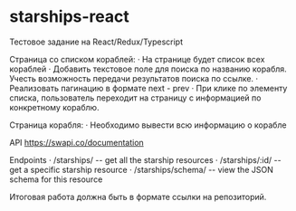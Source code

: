 # starships-react
Тестовое задание на React/Redux/Typescript

Страница со списком кораблей:
· На странице будет список всех кораблей
· Добавить текстовое поле для поиска по названию корабля. Учесть возможность передачи результатов поиска по ссылке.
· Реализовать пагинацию в формате next - prev
· При клике по элементу списка, пользователь переходит на страницу с информацией по конкретному кораблю.

Страница корабля:
· Необходимо вывести всю информацию о корабле

API https://swapi.co/documentation

Endpoints
· /starships/ -- get all the starship resources
· /starships/:id/ -- get a specific starship resource
· /starships/schema/ -- view the JSON schema for this resource

Итоговая работа должна быть в формате ссылки на репозиторий.
